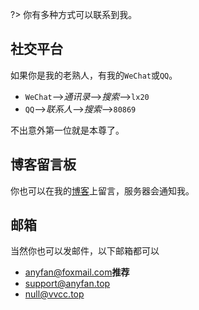 ?> 你有多种方式可以联系到我。


## 社交平台
如果你是我的老熟人，有我的`WeChat`或`QQ`。

- `WeChat`-->*通讯录*-->*搜索*-->`lx20`
- `QQ`-->*联系人*-->*搜索*-->`80869`

不出意外第一位就是本尊了。

## 博客留言板
你也可以在我的[博客](https://www.anyfan.top/reply.html)上留言，服务器会通知我。

## 邮箱
当然你也可以发邮件，以下邮箱都可以
- [anyfan@foxmail.com](mailto:anyfan@foxmail.com)**推荐**
- [support@anyfan.top](mailto:support@anyfan.top)
- [null@vvcc.top](mailto:null@vvcc.top)